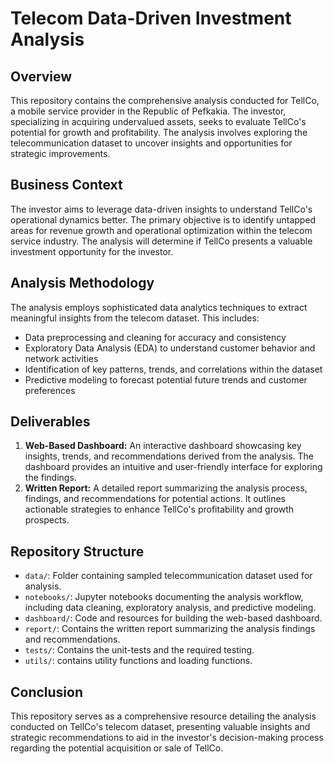 # Telecom Data-Driven Investment Analysis

## Overview

This repository contains the comprehensive analysis conducted for TellCo, a mobile service provider in the Republic of Pefkakia. The investor, specializing in acquiring undervalued assets, seeks to evaluate TellCo's potential for growth and profitability. The analysis involves exploring the telecommunication dataset to uncover insights and opportunities for strategic improvements.

## Business Context

The investor aims to leverage data-driven insights to understand TellCo's operational dynamics better. The primary objective is to identify untapped areas for revenue growth and operational optimization within the telecom service industry. The analysis will determine if TellCo presents a valuable investment opportunity for the investor.

## Analysis Methodology

The analysis employs sophisticated data analytics techniques to extract meaningful insights from the telecom dataset. This includes:

- Data preprocessing and cleaning for accuracy and consistency
- Exploratory Data Analysis (EDA) to understand customer behavior and network activities
- Identification of key patterns, trends, and correlations within the dataset
- Predictive modeling to forecast potential future trends and customer preferences

## Deliverables

1. **Web-Based Dashboard:** An interactive dashboard showcasing key insights, trends, and recommendations derived from the analysis. The dashboard provides an intuitive and user-friendly interface for exploring the findings.
2. **Written Report:** A detailed report summarizing the analysis process, findings, and recommendations for potential actions. It outlines actionable strategies to enhance TellCo's profitability and growth prospects.

## Repository Structure

- `data/`: Folder containing sampled telecommunication dataset used for analysis.
- `notebooks/`: Jupyter notebooks documenting the analysis workflow, including data cleaning, exploratory analysis, and predictive modeling.
- `dashboard/`: Code and resources for building the web-based dashboard.
- `report/`: Contains the written report summarizing the analysis findings and recommendations.
- `tests/`: Contains the unit-tests and the required testing.
- `utils/`: contains utility functions and loading functions.

## Conclusion

This repository serves as a comprehensive resource detailing the analysis conducted on TellCo's telecom dataset, presenting valuable insights and strategic recommendations to aid in the investor's decision-making process regarding the potential acquisition or sale of TellCo.
